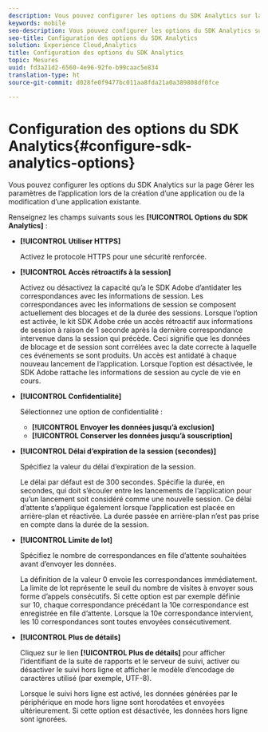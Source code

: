 ```yaml
---
description: Vous pouvez configurer les options du SDK Analytics sur la page Gérer les paramètres de l’application lors de la création d’une application ou de la modification d’une application existante.
keywords: mobile
seo-description: Vous pouvez configurer les options du SDK Analytics sur la page Gérer les paramètres de l’application lors de la création d’une application ou de la modification d’une application existante.
seo-title: Configuration des options du SDK Analytics
solution: Experience Cloud,Analytics
title: Configuration des options du SDK Analytics
topic: Mesures
uuid: fd3a21d2-6560-4e96-92fe-b99caac5e834
translation-type: ht
source-git-commit: d028fe0f9477bc011aa8fda21a0a389808df0fce

---
```



# Configuration des options du SDK Analytics{#configure-sdk-analytics-options}

Vous pouvez configurer les options du SDK Analytics sur la page Gérer les paramètres de l’application lors de la création d’une application ou de la modification d’une application existante.

Renseignez les champs suivants sous les **[!UICONTROL Options du SDK Analytics]** :

* **[!UICONTROL Utiliser HTTPS]**

   Activez le protocole HTTPS pour une sécurité renforcée.

* **[!UICONTROL Accès rétroactifs à la session]**

   Activez ou désactivez la capacité qu’a le SDK Adobe d’antidater les correspondances avec les informations de session. Les correspondances avec les informations de session se composent actuellement des blocages et de la durée des sessions. Lorsque l’option est activée, le kit SDK Adobe crée un accès rétroactif aux informations de session à raison de 1 seconde après la dernière correspondance intervenue dans la session qui précède. Ceci signifie que les données de blocage et de session sont corrélées avec la date correcte à laquelle ces événements se sont produits. Un accès est antidaté à chaque nouveau lancement de l’application. Lorsque l’option est désactivée, le SDK Adobe rattache les informations de session au cycle de vie en cours.

* **[!UICONTROL Confidentialité]**

   Sélectionnez une option de confidentialité :

   * **[!UICONTROL Envoyer les données jusqu’à exclusion]**
   * **[!UICONTROL Conserver les données jusqu’à souscription]**

* **[!UICONTROL Délai d’expiration de la session (secondes)]**

   Spécifiez la valeur du délai d’expiration de la session.

   Le délai par défaut est de 300 secondes. Spécifie la durée, en secondes, qui doit s’écouler entre les lancements de l’application pour qu’un lancement soit considéré comme une nouvelle session. Ce délai d’attente s’applique également lorsque l’application est placée en arrière-plan et réactivée. La durée passée en arrière-plan n’est pas prise en compte dans la durée de la session.

* **[!UICONTROL Limite de lot]**

   Spécifiez le nombre de correspondances en file d’attente souhaitées avant d’envoyer les données.

   La définition de la valeur 0 envoie les correspondances immédiatement. La limite de lot représente le seuil du nombre de visites à envoyer sous forme d’appels consécutifs. Si cette option est par exemple définie sur 10, chaque correspondance précédant la 10e correspondance est enregistrée en file d’attente. Lorsque la 10e correspondance intervient, les 10 correspondances sont toutes envoyées consécutivement.

* **[!UICONTROL Plus de détails]**

   Cliquez sur le lien **[!UICONTROL Plus de détails]** pour afficher l’identifiant de la suite de rapports et le serveur de suivi, activer ou désactiver le suivi hors ligne et afficher le modèle d’encodage de caractères utilisé (par exemple, UTF-8).

   Lorsque le suivi hors ligne est activé, les données générées par le périphérique en mode hors ligne sont horodatées et envoyées ultérieurement. Si cette option est désactivée, les données hors ligne sont ignorées.
